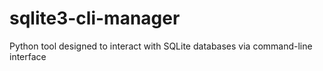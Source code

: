# sqlite3-cli-manager
Python tool designed to interact with SQLite databases via command-line interface

